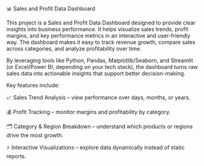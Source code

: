 📊 Sales and Profit Data Dashboard

This project is a Sales and Profit Data Dashboard designed to provide clear insights into business performance. It helps visualize sales trends, profit margins, and key performance metrics in an interactive and user-friendly way. The dashboard makes it easy to track revenue growth, compare sales across categories, and analyze profitability over time.

By leveraging tools like Python, Pandas, Matplotlib/Seaborn, and Streamlit (or Excel/Power BI, depending on your tech stack), the dashboard turns raw sales data into actionable insights that support better decision-making.

Key features include:

📈 Sales Trend Analysis – view performance over days, months, or years.

💰 Profit Tracking – monitor margins and profitability by category.

🗂️ Category & Region Breakdown – understand which products or regions drive the most growth.

⚡ Interactive Visualizations – explore data dynamically instead of static reports.
